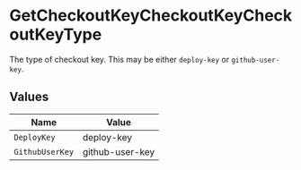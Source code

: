 # GetCheckoutKeyCheckoutKeyCheckoutKeyType

The type of checkout key. This may be either `deploy-key` or `github-user-key`.


## Values

| Name            | Value           |
| --------------- | --------------- |
| `DeployKey`     | deploy-key      |
| `GithubUserKey` | github-user-key |